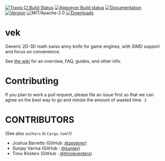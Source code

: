 [![Travis CI Build Status](https://travis-ci.org/yoanlcq/vek.svg?branch=master)](https://travis-ci.org/yoanlcq/vek)
[![Appveyor Build status](https://ci.appveyor.com/api/projects/status/ir0d4pkpkfwv643q/branch/master?svg=true)](https://ci.appveyor.com/project/yoanlcq/vek/branch/master)
[![Documentation](https://docs.rs/vek/badge.svg)](https://docs.rs/vek)
[![Version](https://img.shields.io/crates/v/vek.svg)](https://crates.io/crates/vek)
![MIT/Apache-2.0](https://img.shields.io/badge/License-MIT%2FApache--2.0-blue.svg)
[![Downloads](https://img.shields.io/crates/d/vek.svg)](https://crates.io/crates/vek)

# vek

Generic 2D-3D math swiss army knife for game engines, with SIMD support and focus on convenience.

See [the wiki](https://github.com/yoanlcq/vek/wiki) for an overview, FAQ, guides, and other info.


# Contributing

If you plan to work a pull request, please file an issue first so that we can agree on the best way to go and minize the amount of wasted time. :)

# CONTRIBUTORS

(See also `authors` in `Cargo.toml`!)

- Joshua Barretto (GitHub: [@zesterer](https://github.com/zesterer))
- Sunjay Varma (GitHub : [@sunjay](https://github.com/sunjay))
- Timo Kösters (GitHub : [@timokoesters](https://github.com/timokoesters))
